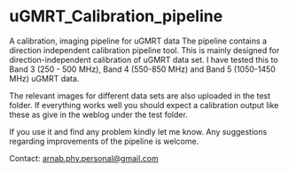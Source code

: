 # uGMRT_Calibration_pipeline
A  calibration, imaging  pipeline for uGMRT data
The pipeline contains a direction independent calibration pipeline tool. 
This is mainly designed for direction-independent calibration of uGMRT data set. 
I have tested this to Band 3 (250 - 500 MHz), Band 4 (550-850 MHz) and Band 5 (1050-1450 MHz) uGMRT data.

The relevant images for different data sets are also uploaded in the test folder. 
If everything works well you should expect a calibration output like these as give in the weblog under the test folder.

If you use it and find any problem kindly let me know. 
Any suggestions regarding improvements of the pipeline is welcome. 

Contact: arnab.phy.personal@gmail.com
